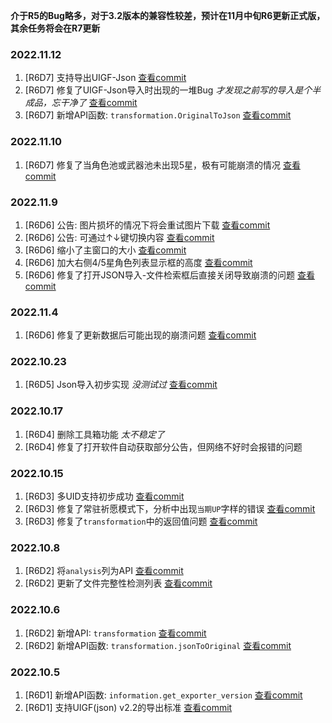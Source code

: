 **介于R5的Bug略多，对于3.2版本的兼容性较差，预计在11月中旬R6更新正式版，其余任务将会在R7更新**

### 2022.11.12

1. [R6D7] 支持导出UIGF-Json [查看commit](https://github.com/AuroraZiling/genshin-pray-export/commit/a0351a320e98fba8d4bb70810181e73c8d6d2272)
2. [R6D7] 修复了UIGF-Json导入时出现的一堆Bug *才发现之前写的导入是个半成品，忘干净了* [查看commit](https://github.com/AuroraZiling/genshin-pray-export/commit/a0351a320e98fba8d4bb70810181e73c8d6d2272)
3. [R6D7] 新增API函数: `transformation.OriginalToJson` [查看commit](https://github.com/AuroraZiling/genshin-pray-export/commit/a0351a320e98fba8d4bb70810181e73c8d6d2272)

### 2022.11.10

1. [R6D7] 修复了当角色池或武器池未出现5星，极有可能崩溃的情况 [查看commit](https://github.com/AuroraZiling/genshin-pray-export/commit/a0351a320e98fba8d4bb70810181e73c8d6d2272)

### 2022.11.9

1. [R6D6] 公告: 图片损坏的情况下将会重试图片下载 [查看commit](https://github.com/AuroraZiling/genshin-pray-export/commit/33ac03c25a1a626b0a35fa6af31cb0647d59e5fc)
2. [R6D6] 公告: 可通过↑↓键切换内容 [查看commit](https://github.com/AuroraZiling/genshin-pray-export/commit/33ac03c25a1a626b0a35fa6af31cb0647d59e5fc)
3. [R6D6] 缩小了主窗口的大小 [查看commit](https://github.com/AuroraZiling/genshin-pray-export/commit/33ac03c25a1a626b0a35fa6af31cb0647d59e5fc)
4. [R6D6] 加大右侧4/5星角色列表显示框的高度 [查看commit](https://github.com/AuroraZiling/genshin-pray-export/commit/33ac03c25a1a626b0a35fa6af31cb0647d59e5fc)
5. [R6D6] 修复了打开JSON导入-文件检索框后直接关闭导致崩溃的问题 [查看commit](https://github.com/AuroraZiling/genshin-pray-export/commit/33ac03c25a1a626b0a35fa6af31cb0647d59e5fc)

### 2022.11.4

1. [R6D6] 修复了更新数据后可能出现的崩溃问题 [查看commit](https://github.com/AuroraZiling/genshin-pray-export/commit/c440be3232396b7d84980568774fe7377d67fa43)

### 2022.10.23

1. [R6D5] Json导入初步实现 *没测试过* [查看commit](https://github.com/AuroraZiling/genshin-pray-export/commit/ee1d208d8d40c2d9872a251145a794cfe60e099e)

### 2022.10.17

1. [R6D4] 删除工具箱功能 *太不稳定了*
2. [R6D4] 修复了打开软件自动获取部分公告，但网络不好时会报错的问题

### 2022.10.15

1. [R6D3] 多UID支持初步成功 [查看commit](https://github.com/AuroraZiling/genshin-pray-export/commit/756bfd704e6c32bd7650cfb78bc71d8d679c1556)
2. [R6D3] 修复了常驻祈愿模式下，分析中出现`当期UP`字样的错误 [查看commit](https://github.com/AuroraZiling/genshin-pray-export/commit/756bfd704e6c32bd7650cfb78bc71d8d679c1556)
3. [R6D3] 修复了`transformation`中的返回值问题 [查看commit](https://github.com/AuroraZiling/genshin-pray-export/commit/756bfd704e6c32bd7650cfb78bc71d8d679c1556)

### 2022.10.8

1. [R6D2] 将`analysis`列为API [查看commit](https://github.com/AuroraZiling/genshin-pray-export/commit/4fdb0261638624af8c3d5138ce2cb00a9030acb2)
2. [R6D2] 更新了文件完整性检测列表 [查看commit](https://github.com/AuroraZiling/genshin-pray-export/commit/4fdb0261638624af8c3d5138ce2cb00a9030acb2)

### 2022.10.6

1. [R6D2] 新增API: `transformation` [查看commit](https://github.com/AuroraZiling/genshin-pray-export/commit/1499c0bb9e54d3399cbeb7ebebc99222f5055585)
2. [R6D2] 新增API函数: `transformation.jsonToOriginal` [查看commit](https://github.com/AuroraZiling/genshin-pray-export/commit/1499c0bb9e54d3399cbeb7ebebc99222f5055585)

### 2022.10.5

1. [R6D1] 新增API函数: `information.get_exporter_version` [查看commit](https://github.com/AuroraZiling/genshin-pray-export/commit/3040f93abe32d5e7f29a914ae41f142f749e44d0)
2. [R6D1] 支持UIGF(json) v2.2的导出标准 [查看commit](https://github.com/AuroraZiling/genshin-pray-export/commit/3040f93abe32d5e7f29a914ae41f142f749e44d0)